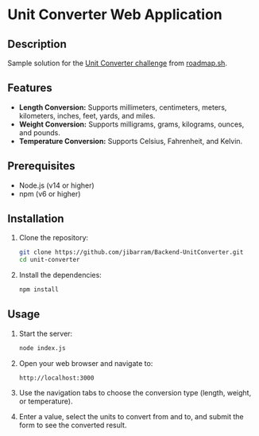 # Unit Converter Web Application

## Description
Sample solution for the [Unit Converter challenge](https://roadmap.sh/projects/unit-converter) from [roadmap.sh](https://roadmap.sh).

## Features
- **Length Conversion:** Supports millimeters, centimeters, meters, kilometers, inches, feet, yards, and miles.
- **Weight Conversion:** Supports milligrams, grams, kilograms, ounces, and pounds.
- **Temperature Conversion:** Supports Celsius, Fahrenheit, and Kelvin.

## Prerequisites
- Node.js (v14 or higher)
- npm (v6 or higher)

## Installation
1. Clone the repository:
   ```bash
   git clone https://github.com/jibarram/Backend-UnitConverter.git
   cd unit-converter
   ```

2. Install the dependencies:
   ```bash
   npm install
   ```

## Usage
1. Start the server:
   ```bash
   node index.js
   ```

2. Open your web browser and navigate to:
   ```
   http://localhost:3000
   ```

3. Use the navigation tabs to choose the conversion type (length, weight, or temperature).

4. Enter a value, select the units to convert from and to, and submit the form to see the converted result.